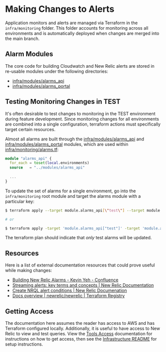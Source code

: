 # Making Changes to Alerts

Application monitors and alerts are managed via Terraform in the `infra/monitoring` folder. This folder accounts for monitoring across all environments and is automatically deployed when changes are merged into the main branch.

## Alarm Modules

The core code for building Cloudwatch and New Relic alerts are stored in re-usable modules under the following directories:

- [infra/modules/alarms_api](../../infra/modules/alarms_api)
- [infra/modules/alarms_portal](../../infra/modules/alarms_portal)

## Testing Monitoring Changes in TEST

It's often desirable to test changes to monitoring in the TEST environment during feature development. Since monitoring changes for all environments are combined into a single configuration, terraform actions must specifically target certain resources.

Almost all alarms are built through the [infra/modules/alarms_api](../../infra/modules/alarms_api) and [infra/modules/alarms_portal](../../infra/modules/alarms_portal) modules, which are used within [infra/monitoring/alarms.tf](../../infra/monitoring/alarms.tf):

```tf
module "alarms_api" {
  for_each = toset(local.environments)
  source   = "../modules/alarms_api"
  
  ...
}
```

To update the set of alarms for a single environment, go into the `infra/monitoring` root module and target the alarms module with a particular key:

```sh
$ terraform apply --target module.alarms_api[\"test\"] --target module.alarms_portal[\"test\"]

# or

$ terraform apply -target 'module.alarms_api["test"]' -target 'module.alarms_portal["test"]'
```

The terraform plan should indicate that _only_ test alarms will be updated.

## Resources

Here is a list of external documentation resources that could prove useful while making changes:

- [Building New Relic Alarms - Kevin Yeh - Confluence](https://lwd.atlassian.net/wiki/spaces/~127922489/pages/1406468351/Building+New+Relic+Alarms)
- [Streaming alerts: key terms and concepts | New Relic Documentation](https://docs.newrelic.com/docs/alerts-applied-intelligence/new-relic-alerts/get-started/streaming-alerts-key-terms-concepts/)
- [Create NRQL alert conditions | New Relic Documenation](https://docs.newrelic.com/docs/alerts-applied-intelligence/new-relic-alerts/alert-conditions/create-nrql-alert-conditions/)
- [Docs overview | newrelic/newrelic | Terraform Registry](https://registry.terraform.io/providers/newrelic/newrelic/latest/docs)

## Getting Access

The documentation here assumes the reader has access to AWS and has Terraform configured locally. Additionally, it is useful to have access to New Relic to view and test queries. View the [Tools Access](https://lwd.atlassian.net/wiki/spaces/DD/pages/142049579/Tools+Access) documentation for instructions on how to get access, then see the [Infrastructure README](../../infra/README.md) for setup instructions.
